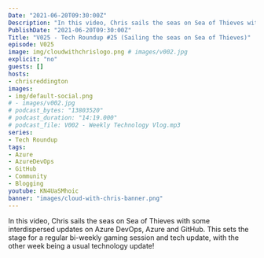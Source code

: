 ```yaml
---
Date: "2021-06-20T09:30:00Z"
Description: "In this video, Chris sails the seas on Sea of Thieves with some interdispersed updates on Azure DevOps, Azure and GitHub. This sets the stage for a regular bi-weekly gaming session and tech update, with the other week being a usual technology update!"
PublishDate: "2021-06-20T09:30:00Z"
Title: "V025 - Tech Roundup #25 (Sailing the seas on Sea of Thieves)"
episode: V025
image: img/cloudwithchrislogo.png # images/v002.jpg
explicit: "no"
guests: []
hosts:
- chrisreddington
images:
- img/default-social.png
# - images/v002.jpg
# podcast_bytes: "13803520"
# podcast_duration: "14:19.000"
# podcast_file: V002 - Weekly Technology Vlog.mp3
series:
- Tech Roundup
tags:
- Azure
- AzureDevOps
- GitHub
- Community
- Blogging
youtube: KN4UaSMhoic
banner: "images/cloud-with-chris-banner.png"
---
```

In this video, Chris sails the seas on Sea of Thieves with some interdispersed updates on Azure DevOps, Azure and GitHub. This sets the stage for a regular bi-weekly gaming session and tech update, with the other week being a usual technology update!
